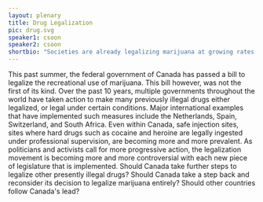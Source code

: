 ```yaml
---
layout: plenary
title: Drug Legalization
pic: drug.svg
speaker1: csoon
speaker2: csoon
shortbio: "Societies are already legalizing marijuana at growing rates. Does this provide more harms than benefits? As well, this opens the debate to legalizing other drugs. Where should governments/societies draw the line?"
---
```


This past summer, the federal government of Canada has passed a bill to legalize the recreational use of marijuana. This bill however, was not the first of its kind. Over the past 10 years, multiple governments throughout the world have taken action to make many previously illegal drugs either legalized, or legal under certain conditions. Major international examples that have implemented such measures include the Netherlands, Spain, Switzerland, and South Africa. Even within Canada, safe injection sites, sites where hard drugs such as cocaine and heroine are legally ingested under professional supervision, are becoming more and more prevalent. As politicians and activists call for more progressive action, the legalization movement is becoming more and more controversial with each new piece of legislature that is implemented. Should Canada take further steps to legalize other presently illegal drugs? Should Canada take a step back and reconsider its decision to legalize marijuana entirely? Should other countries follow Canada's lead? 
